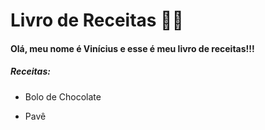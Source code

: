 # Livro de Receitas 👨‍🍳



#### Olá, meu nome é Vinícius e esse é meu livro de receitas!!!



##### Receitas:



- Bolo de Chocolate

- Pavê
